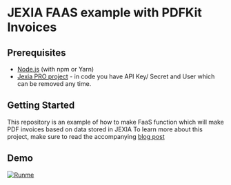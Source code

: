 # JEXIA FAAS example with PDFKit Invoices

## Prerequisites

- [Node.js](http://nodejs.org/) (with npm or Yarn)
- [Jexia PRO project](https://jexia.com) - in code you have API Key/ Secret and User which can be removed any time. 

## Getting Started

This repository is an example of how to make FaaS function which will make PDF invoices based on data stored in JEXIA
To learn more about this project, make sure to read the accompanying [blog post](https://jexia.com)

## Demo
[![Runme](https://runme.io/static/button.svg)](https://runme.io/run?app_id=f3861d13-f1eb-4b01-a781-5cdfb5d2c95c)
